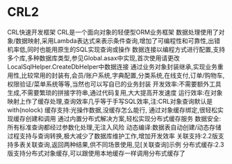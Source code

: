 # CRL2
CRL快速开发框架
CRL是一个面向对象的轻便型ORM业务框架
数据处理使用了对象/数据映射,采用Lambda表达式来表示条件查询,增加了可编程性和可靠性,出错机率低,同时也能用原生的SQL实现查询或操作
数据连接以编程方式进行配置,支持多个库,多种数据库类型,参见Global.asax中实现,首次使用请更改LocalSqlHelper.CreateDbHelper中数据连接
通过业务对象封装继承,实现业务重用性,比较常用的封装有,会员/账户系统,字典配置,分类系统,在线支付,订单/购物车,权限验证/菜单系统等等,当然也可以写自已的业务封装
开发效率:不需要额外工具生成,不需要繁琐的拼接字符串,通过代码复用,大大提高开发速度
运行效率:在对象映射上作了缓存处理,查询效率几乎等于手写SQL效率,注:CRL对象查询默认是 with(nolock)
缓存支持:光操作数据,没缓存怎么能行, 通过对象缓存绑定,很轻松实现缓存创建和调用 
通过内置分布式解决方案,轻松实现分布式缓存服务
数据安全:所有标准查询都经过参数化处理,无注入风险
动态编译:数据表自动创建/动态存储过程支持与查询转换,极大减少了数据库维护工作,增加开发效率
关联支持:2.2版支持多表关联查询,返回两种结果,供不同场景使用,见[关联查询]示例
分布式缓存:2.3版支持分布式对象缓存,可以跟使用本地缓存一样调用分布式缓存了
